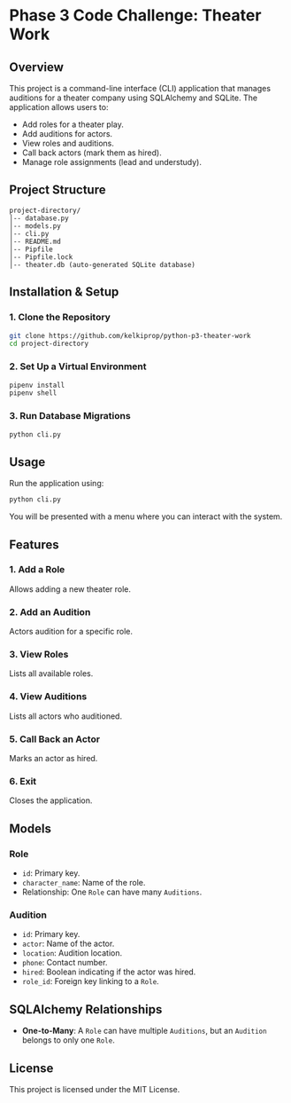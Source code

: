 # Phase 3 Code Challenge: Theater Work

## Overview
This project is a command-line interface (CLI) application that manages auditions for a theater company using SQLAlchemy and SQLite. The application allows users to:

- Add roles for a theater play.
- Add auditions for actors.
- View roles and auditions.
- Call back actors (mark them as hired).
- Manage role assignments (lead and understudy).

## Project Structure
```
project-directory/
│-- database.py
│-- models.py
│-- cli.py
│-- README.md
│-- Pipfile
│-- Pipfile.lock
│-- theater.db (auto-generated SQLite database)
```

## Installation & Setup

### 1. Clone the Repository
```sh
git clone https://github.com/kelkiprop/python-p3-theater-work
cd project-directory
```

### 2. Set Up a Virtual Environment
```sh
pipenv install
pipenv shell
```

### 3. Run Database Migrations
```sh
python cli.py
```

## Usage
Run the application using:
```sh
python cli.py
```
You will be presented with a menu where you can interact with the system.

## Features

### 1. Add a Role
Allows adding a new theater role.

### 2. Add an Audition
Actors audition for a specific role.

### 3. View Roles
Lists all available roles.

### 4. View Auditions
Lists all actors who auditioned.

### 5. Call Back an Actor
Marks an actor as hired.

### 6. Exit
Closes the application.

## Models

### Role
- `id`: Primary key.
- `character_name`: Name of the role.
- Relationship: One `Role` can have many `Auditions`.

### Audition
- `id`: Primary key.
- `actor`: Name of the actor.
- `location`: Audition location.
- `phone`: Contact number.
- `hired`: Boolean indicating if the actor was hired.
- `role_id`: Foreign key linking to a `Role`.

## SQLAlchemy Relationships
- **One-to-Many**: A `Role` can have multiple `Auditions`, but an `Audition` belongs to only one `Role`.

## License
This project is licensed under the MIT License.

